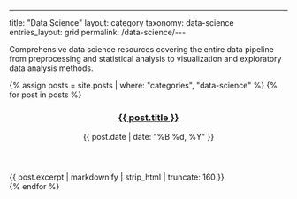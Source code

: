 ---
title: "Data Science"
layout: category
taxonomy: data-science
entries_layout: grid
permalink: /data-science/---

Comprehensive data science resources covering the entire data pipeline from preprocessing and statistical analysis to visualization and exploratory data analysis methods.

{% assign posts = site.posts | where: "categories", "data-science" %}
{% for post in posts %}
  <article class="entry">
    <header class="entry-header">
      <h3 class="entry-title">
        <a href="{{ post.url | relative_url }}">{{ post.title }}</a>
      </h3>
      <div class="entry-meta">
        <time class="entry-time">{{ post.date | date: "%B %d, %Y" }}</time>
      </div>
    </header>
    <div class="entry-excerpt">
      {{ post.excerpt | markdownify | strip_html | truncate: 160 }}
    </div>
  </article>
{% endfor %}